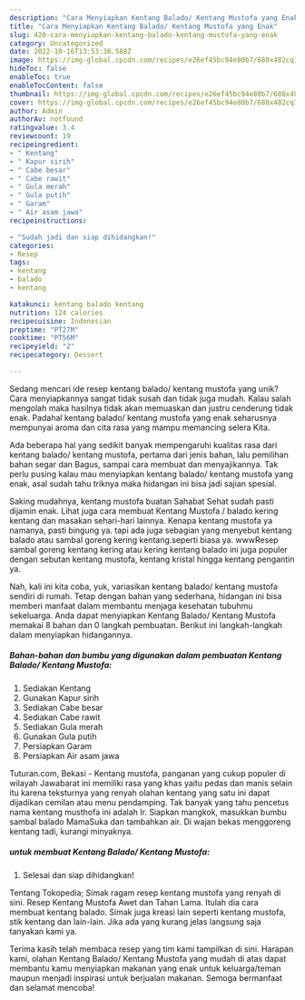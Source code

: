 ```yaml
---
description: "Cara Menyiapkan Kentang Balado/ Kentang Mustofa yang Enak"
title: "Cara Menyiapkan Kentang Balado/ Kentang Mustofa yang Enak"
slug: 420-cara-menyiapkan-kentang-balado-kentang-mustofa-yang-enak
category: Uncategorized
date: 2022-10-16T13:53:38.588Z
image: https://img-global.cpcdn.com/recipes/e26ef45bc94e80b7/680x482cq70/kentang-balado-kentang-mustofa-foto-resep-utama.jpg
hideToc: false
enableToc: true
enableTocContent: false
thumbnail: https://img-global.cpcdn.com/recipes/e26ef45bc94e80b7/680x482cq70/kentang-balado-kentang-mustofa-foto-resep-utama.jpg
cover: https://img-global.cpcdn.com/recipes/e26ef45bc94e80b7/680x482cq70/kentang-balado-kentang-mustofa-foto-resep-utama.jpg
author: Admin
authorAv: notfound
ratingvalue: 3.4
reviewcount: 19
recipeingredient:
- " Kentang"
- " Kapur sirih"
- " Cabe besar"
- " Cabe rawit"
- " Gula merah"
- " Gula putih"
- " Garam"
- " Air asam jawa"
recipeinstructions:

- "Sudah jadi dan siap dihidangkan!"
categories:
- Resep
tags:
- kentang
- balado
- kentang

katakunci: kentang balado kentang 
nutrition: 124 calories
recipecuisine: Indonesian
preptime: "PT27M"
cooktime: "PT56M"
recipeyield: "2"
recipecategory: Dessert

---
```





Sedang mencari ide resep kentang balado/ kentang mustofa yang unik? Cara menyiapkannya sangat tidak susah dan tidak juga mudah. Kalau salah mengolah maka hasilnya tidak akan memuaskan dan justru cenderung tidak enak. Padahal kentang balado/ kentang mustofa yang enak seharusnya mempunyai aroma dan cita rasa yang mampu memancing selera Kita.





Ada beberapa hal yang sedikit banyak mempengaruhi kualitas rasa dari kentang balado/ kentang mustofa, pertama dari jenis bahan, lalu pemilihan bahan segar dan Bagus, sampai cara membuat dan menyajikannya. Tak perlu pusing kalau mau menyiapkan kentang balado/ kentang mustofa yang enak,      asal sudah tahu triknya maka hidangan ini bisa jadi sajian spesial.














Saking mudahnya, kentang mustofa buatan Sahabat Sehat sudah pasti dijamin enak. Lihat juga cara membuat Kentang Mustofa / balado kering kentang dan masakan sehari-hari lainnya. Kenapa kentang mustofa ya namanya, pasti bingung ya. tapi ada juga sebagian yang menyebut kentang balado atau sambal goreng kering kentang.seperti biasa ya. wwwResep sambal goreng kentang kering atau kering kentang balado ini juga populer dengan sebutan kentang mustofa, kentang kristal hingga kentang pengantin ya.






Nah, kali ini kita coba, yuk, variasikan kentang balado/ kentang mustofa sendiri di rumah. Tetap dengan bahan yang sederhana, hidangan ini bisa memberi manfaat dalam membantu menjaga kesehatan tubuhmu sekeluarga. Anda dapat menyiapkan Kentang Balado/ Kentang Mustofa memakai 8 bahan dan 0 langkah pembuatan. Berikut ini langkah-langkah dalam menyiapkan hidangannya.

<!--inarticleads1-->

##### Bahan-bahan dan bumbu yang digunakan dalam pembuatan Kentang Balado/ Kentang Mustofa:

1. Sediakan  Kentang
1. Gunakan  Kapur sirih
1. Sediakan  Cabe besar
1. Sediakan  Cabe rawit
1. Sediakan  Gula merah
1. Gunakan  Gula putih
1. Persiapkan  Garam
1. Persiapkan  Air asam jawa


Tuturan.com, Bekasi - Kentang mustofa, panganan yang cukup populer di wilayah Jawabarat ini memiliki rasa yang khas yaitu pedas dan manis selain itu karena teksturnya yang renyah olahan kentang yang satu ini dapat dijadikan cemilan atau menu pendamping. Tak banyak yang tahu pencetus nama kentang musthofa ini adalah Ir. Siapkan mangkok, masukkan bumbu sambal balado MamaSuka dan tambahkan air. Di wajan bekas menggoreng kentang tadi, kurangi minyaknya. 

<!--inarticleads2-->

#####  untuk membuat Kentang Balado/ Kentang Mustofa:


1. Selesai dan siap dihidangkan!

Tentang Tokopedia; Simak ragam resep kentang mustofa yang renyah di sini. Resep Kentang Mustofa Awet dan Tahan Lama. Itulah dia cara membuat kentang balado. Simak juga kreasi lain seperti kentang mustofa, stik kentang dan lain-lain. Jika ada yang kurang jelas langsung saja tanyakan kami ya. 

Terima kasih telah membaca resep yang tim kami tampilkan di sini. Harapan kami, olahan Kentang Balado/ Kentang Mustofa yang mudah di atas dapat membantu kamu menyiapkan makanan yang enak untuk keluarga/teman maupun menjadi inspirasi untuk berjualan makanan. Semoga bermanfaat dan selamat mencoba!
